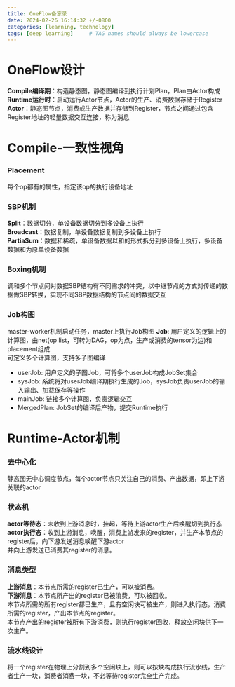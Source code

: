 ```yaml
---
title: OneFlow备忘录
date: 2024-02-26 16:14:32 +/-0800
categories: [learning, technology]
tags: [deep learning]     # TAG names should always be lowercase
---
```


# OneFlow设计 
**Compile编译期**：构造静态图，静态图编译到执行计划Plan，Plan由Actor构成  
**Runtime运行时**：启动运行Actor节点，Actor的生产、消费数据存储于Register  
**Actor**：静态图节点，消费或生产数据并存储到Register，节点之间通过包含Register地址的轻量数据交互连接，称为消息  
  
# Compile-一致性视角
### Placement
每个op都有的属性，指定该op的执行设备地址 
### SBP机制
**Split**：数据切分，单设备数据切分到多设备上执行  
**Broadcast**：数据复制，单设备数据复制到多设备上执行  
**PartiaSum**：数据和稀疏，单设备数据以和的形式拆分到多设备上执行，多设备数据和为原单设备数据 
### Boxing机制
调和多个节点间对数据SBP结构有不同需求的冲突，以中继节点的方式对传递的数据做SBP转换，实现不同SBP数据结构的节点间的数据交互  
### Job构图
master-worker机制启动任务，master上执行Job构图
**Job**: 用户定义的逻辑上的计算图，由net(op list，可转为DAG，op为点，生产或消费的tensor为边)和placement组成  
可定义多个计算图，支持多子图编译  
- userJob: 用户定义的子图Job，可将多个userJob构成JobSet集合  
- sysJob: 系统将对userJob编译期执行生成的Job，sysJob负责userJob的输入输出、加载保存等操作  
- mainJob: 链接多个计算图，负责逻辑交互  
- MergedPlan: JobSet的编译后产物，提交Runtime执行   

  
# Runtime-Actor机制
### 去中心化
静态图无中心调度节点，每个actor节点只关注自己的消费、产出数据，即上下游关联的actor 
### 状态机
**actor等待态**：未收到上游消息时，挂起，等待上游actor生产后唤醒切到执行态  
**actor执行态**：收到上游消息，唤醒，消费上游发来的register，并生产本节点的register后，向下游发送消息唤醒下游actor  
并向上游发送已消费其register的消息。 
### 消息类型
**上游消息**：本节点所需的register已生产，可以被消费。  
**下游消息**：本节点所产出的register已被消费，可以被回收。  
本节点所需的所有register都已生产，且有空闲块可被生产，则进入执行态，消费所需的register，产出本节点的register。  
本节点产出的register被所有下游消费，则执行register回收，释放空闲块供下一次生产。  
### 流水线设计
将一个register在物理上分割到多个空闲块上，则可以按块构成执行流水线，生产者生产一块，消费者消费一块，不必等待register完全生产完成。 
